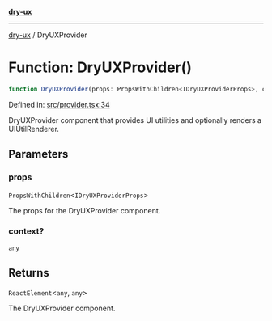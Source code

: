 [**dry-ux**](../README.md)

***

[dry-ux](../globals.md) / DryUXProvider

# Function: DryUXProvider()

```ts
function DryUXProvider(props: PropsWithChildren<IDryUXProviderProps>, context?: any): ReactElement<any, any>
```

Defined in: [src/provider.tsx:34](https://github.com/navedr/dry-ux/blob/86c22f6b530b5213bb68b86926f9eb34d851fb9f/src/provider.tsx#L34)

DryUXProvider component that provides UI utilities and optionally renders a UIUtilRenderer.

## Parameters

### props

`PropsWithChildren`\<`IDryUXProviderProps`\>

The props for the DryUXProvider component.

### context?

`any`

## Returns

`ReactElement`\<`any`, `any`\>

The DryUXProvider component.

